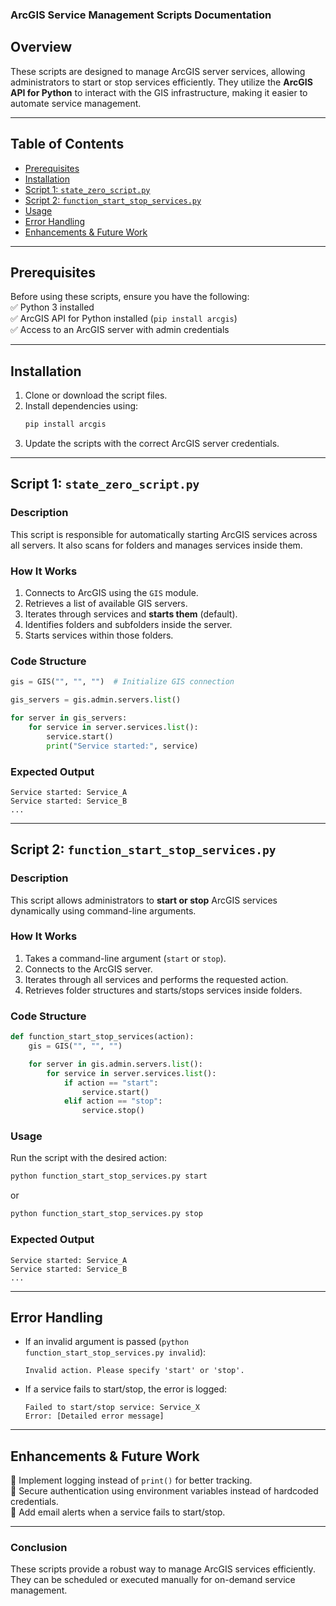 ### **ArcGIS Service Management Scripts Documentation**  

## **Overview**  
These scripts are designed to manage ArcGIS server services, allowing administrators to start or stop services efficiently. They utilize the **ArcGIS API for Python** to interact with the GIS infrastructure, making it easier to automate service management.

---

## **Table of Contents**  
- [Prerequisites](#prerequisites)  
- [Installation](#installation)  
- [Script 1: `state_zero_script.py`](#script-1-state_zero_scriptpy)  
- [Script 2: `function_start_stop_services.py`](#script-2-function_start_stop_servicespy)  
- [Usage](#usage)  
- [Error Handling](#error-handling)  
- [Enhancements & Future Work](#enhancements--future-work)  

---

## **Prerequisites**  
Before using these scripts, ensure you have the following:  
✅ Python 3 installed  
✅ ArcGIS API for Python installed (`pip install arcgis`)  
✅ Access to an ArcGIS server with admin credentials  

---

## **Installation**  
1. Clone or download the script files.  
2. Install dependencies using:  
   ```bash
   pip install arcgis
   ```
3. Update the scripts with the correct ArcGIS server credentials.  

---

## **Script 1: `state_zero_script.py`**  

### **Description**  
This script is responsible for automatically starting ArcGIS services across all servers. It also scans for folders and manages services inside them.

### **How It Works**
1. Connects to ArcGIS using the `GIS` module.  
2. Retrieves a list of available GIS servers.  
3. Iterates through services and **starts them** (default).  
4. Identifies folders and subfolders inside the server.  
5. Starts services within those folders.  

### **Code Structure**
```python
gis = GIS("", "", "")  # Initialize GIS connection

gis_servers = gis.admin.servers.list()

for server in gis_servers:
    for service in server.services.list():
        service.start()
        print("Service started:", service)
```

### **Expected Output**
```
Service started: Service_A
Service started: Service_B
...
```

---

## **Script 2: `function_start_stop_services.py`**  

### **Description**  
This script allows administrators to **start or stop** ArcGIS services dynamically using command-line arguments.  

### **How It Works**
1. Takes a command-line argument (`start` or `stop`).  
2. Connects to the ArcGIS server.  
3. Iterates through all services and performs the requested action.  
4. Retrieves folder structures and starts/stops services inside folders.  

### **Code Structure**
```python
def function_start_stop_services(action):
    gis = GIS("", "", "")

    for server in gis.admin.servers.list():
        for service in server.services.list():
            if action == "start":
                service.start()
            elif action == "stop":
                service.stop()
```

### **Usage**
Run the script with the desired action:  
```bash
python function_start_stop_services.py start
```
or  
```bash
python function_start_stop_services.py stop
```

### **Expected Output**
```
Service started: Service_A
Service started: Service_B
...
```

---

## **Error Handling**
- If an invalid argument is passed (`python function_start_stop_services.py invalid`):  
  ```
  Invalid action. Please specify 'start' or 'stop'.
  ```
- If a service fails to start/stop, the error is logged:  
  ```
  Failed to start/stop service: Service_X
  Error: [Detailed error message]
  ```

---

## **Enhancements & Future Work**
🔹 Implement logging instead of `print()` for better tracking.  
🔹 Secure authentication using environment variables instead of hardcoded credentials.  
🔹 Add email alerts when a service fails to start/stop.  

---

### **Conclusion**  
These scripts provide a robust way to manage ArcGIS services efficiently. They can be scheduled or executed manually for on-demand service management.  
